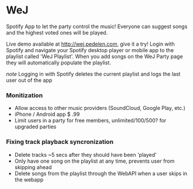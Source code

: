 # WeJ
Spotify App to let the party control the music! Everyone can suggest songs and the highest voted ones will be played.

Live demo available at http://wej.pedelen.com, give it a try!
Login with Spotify and navigate your Spotify desktop player or mobile app to the playlist called 'WeJ Playlist'. When you add songs on the WeJ Party page they will automatically populate the playlist.

*note* Logging in with Spotify deletes the current playlist and logs the last user out of the app

### Monitization
* Allow access to other music providers (SoundCloud, Google Play, etc.)
* iPhone / Android app $ .99
* Limit users in a party for free members, unlimited/100/500? for upgraded parties

### Fixing track playback syncronization
* Delete tracks ~5 secs after they should have been 'played'
* Only have one song on the playlist at any time, prevents user from skipping ahead
* Delete songs from the playlist through the WebAPI when a user skips in the webapp
